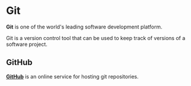 # Git

**Git** is one of the world's leading software development platform.
Git is a version control tool that can be used to keep track of versions of a software project.

## GitHub

**[GitHub](https://github.com/)** is an online service for hosting git repositories.